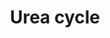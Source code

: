---
annotations:
- id: PW:0000076
  parent: classic metabolic pathway
  type: Pathway Ontology
  value: urea cycle pathway
authors:
- ReactomeTeam
- DeSl
description: 'The urea cycle yields urea, the major form in which excess nitrogen
  is excreted from the human body, and the amino acid arginine (Brusilow and Horwich
  2001). It consists of four reactions: that of ornithine and carbamoyl phosphate
  to form citrulline, of citrulline and aspartate to form argininosuccinate, the cleavage
  of argininosuccinate to yield fumarate and arginine, and the cleavage of arginine
  to yield urea and re-form ornithine. The carbamoyl phosphate consumed in this cycle
  is synthesized in the mitochondria from bicarbonate and ammonia, and this synthesis
  in turn is dependent on the presence of N-acetylglutamate, which allosterically
  activates carbamoyl synthetase I enzyme. The synthesis of N-acetylglutamate is stimulated
  by high levels of arginine. Increased levels of free amino acids, indicated by elevated
  arginine levels, thus stimulate urea synthesis.<p>Two enzymes catalyze the hydrolysis
  of arginine to yield ornithine and urea. Cytosolic ARG1 is the canonical urea cycle
  enzyme. Mitochondrial ARG2 likewise catalyzes urea production from arginine and
  may have a substantial sparing effect in patients lacking ARG1 enzyme, so its reaction
  is annotated here although the role of ARG2 under normal physiological conditions
  remains unclear.  View original pathway at [http://www.reactome.org/PathwayBrowser/#DIAGRAM=70635
  Reactome].'
last-edited: 2021-01-25
organisms:
- Homo sapiens
redirect_from:
- /index.php/Pathway:WP4973
- /instance/WP4973
revision: null
schema-jsonld:
- '@context': https://schema.org/
  '@id': https://wikipathways.github.io/pathways/WP4973.html
  '@type': Dataset
  creator:
    '@type': Organization
    name: WikiPathways
  description: 'The urea cycle yields urea, the major form in which excess nitrogen
    is excreted from the human body, and the amino acid arginine (Brusilow and Horwich
    2001). It consists of four reactions: that of ornithine and carbamoyl phosphate
    to form citrulline, of citrulline and aspartate to form argininosuccinate, the
    cleavage of argininosuccinate to yield fumarate and arginine, and the cleavage
    of arginine to yield urea and re-form ornithine. The carbamoyl phosphate consumed
    in this cycle is synthesized in the mitochondria from bicarbonate and ammonia,
    and this synthesis in turn is dependent on the presence of N-acetylglutamate,
    which allosterically activates carbamoyl synthetase I enzyme. The synthesis of
    N-acetylglutamate is stimulated by high levels of arginine. Increased levels of
    free amino acids, indicated by elevated arginine levels, thus stimulate urea synthesis.<p>Two
    enzymes catalyze the hydrolysis of arginine to yield ornithine and urea. Cytosolic
    ARG1 is the canonical urea cycle enzyme. Mitochondrial ARG2 likewise catalyzes
    urea production from arginine and may have a substantial sparing effect in patients
    lacking ARG1 enzyme, so its reaction is annotated here although the role of ARG2
    under normal physiological conditions remains unclear.  View original pathway
    at [http://www.reactome.org/PathwayBrowser/#DIAGRAM=70635 Reactome].'
  keywords:
  - ADP
  - AMP
  - 'ARG1 '
  - ARG1 trimer
  - 'ARG2 '
  - ARG2 trimer
  - ARSUA
  - 'ASL '
  - ASL tetramer
  - 'ASS1 '
  - ASS1 tetramer:NMRAL1
  - ATP
  - Ac-CoA
  - CAP
  - CPS1
  - CoA-SH
  - FUMA
  - H2O
  - HCO3-
  - L-Arg
  - L-Asp
  - L-Cit
  - L-Glu
  - L-Orn
  - Mitochondrial
  - 'Mn2+ '
  - 'NADPH '
  - NAGS(19-534)
  - NAcGlu
  - NH4+
  - 'NMRAL1 '
  - 'OTC '
  - OTC trimer
  - PPi
  - Pi
  - 'SLC25A15 '
  - 'SLC25A2 '
  - Urea
  - dimer:NADPH
  - ornithine
  - transporters
  license: CC0
  name: Urea cycle
seo: CreativeWork
title: Urea cycle
wpid: WP4973
---
